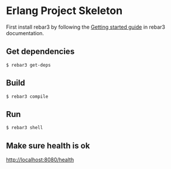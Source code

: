 # Erlang Project Skeleton

First install rebar3 by following the [Getting started guide](https://rebar3.org/docs/getting-started/) in rebar3 documentation.

## Get dependencies

    $ rebar3 get-deps

## Build

    $ rebar3 compile

## Run

    $ rebar3 shell

## Make sure health is ok

[http://localhost:8080/health](http://localhost:8080/health)

